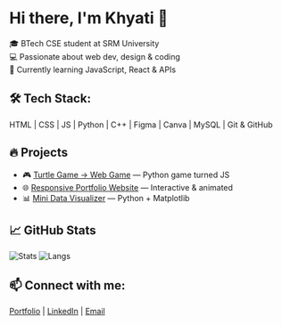 # Hi there, I'm Khyati 👋

🎓 BTech CSE student at SRM University  
💻 Passionate about web dev, design & coding  
🌱 Currently learning JavaScript, React & APIs

## 🛠️ Tech Stack:
HTML | CSS | JS | Python | C++ | Figma | Canva | MySQL | Git & GitHub

## 🔥 Projects
- 🎮 [Turtle Game → Web Game](link) — Python game turned JS
- 🌐 [Responsive Portfolio Website](link) — Interactive & animated
- 📊 [Mini Data Visualizer](link) — Python + Matplotlib

## 📈 GitHub Stats
![Stats](https://github-readme-stats.vercel.app/api?username=CaeserCipher27&show_icons=true&theme=tokyonight)
![Langs](https://github-readme-stats.vercel.app/api/top-langs/?username=CaeserCipher27&layout=compact&theme=tokyonight)

## 📫 Connect with me:
[Portfolio](https://khyatisaini27.github.io/Final-/) | [LinkedIn](your-link) | [Email](mailto:yourmail@example.com)
